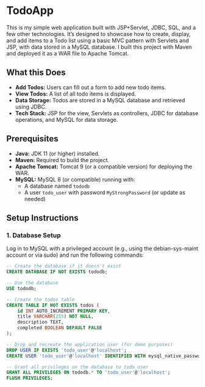 # TodoApp



This is my simple web application built with JSP+Servlet, JDBC, SQL, and a few other technologies. It’s designed to showcase how to create, display, and add items to a Todo list using a basic MVC pattern with Servlets and JSP, with data stored in a MySQL database. I built this project with Maven and deployed it as a WAR file to Apache Tomcat.

## What this Does

- **Add Todos:** Users can fill out a form to add new todo items.
- **View Todos:** A list of all todo items is displayed.
- **Data Storage:** Todos are stored in a MySQL database and retrieved using JDBC.
- **Tech Stack:** JSP for the view, Servlets as controllers, JDBC for database operations, and MySQL for data storage.

## Prerequisites

- **Java:** JDK 11 (or higher) installed.
- **Maven:** Required to build the project.
- **Apache Tomcat:** Tomcat 9 (or a compatible version) for deploying the WAR.
- **MySQL:** MySQL 8 (or compatible) running with:
  - A database named `tododb`
  - A user `todo_user` with password `MyStrongPassword` (or update as needed)

## Setup Instructions

### 1. Database Setup

Log in to MySQL with a privileged account (e.g., using the debian-sys-maint account or via sudo) and run the following commands:

```sql
-- Create the database if it doesn't exist
CREATE DATABASE IF NOT EXISTS tododb;

-- Use the database
USE tododb;

-- Create the todos table
CREATE TABLE IF NOT EXISTS todos (
    id INT AUTO_INCREMENT PRIMARY KEY,
    title VARCHAR(255) NOT NULL,
    description TEXT,
    completed BOOLEAN DEFAULT FALSE
);

-- Drop and recreate the application user (for demo purposes)
DROP USER IF EXISTS 'todo_user'@'localhost';
CREATE USER 'todo_user'@'localhost' IDENTIFIED WITH mysql_native_password BY 'MyStrongPassword';

-- Grant all privileges on the database to todo_user
GRANT ALL PRIVILEGES ON tododb.* TO 'todo_user'@'localhost';
FLUSH PRIVILEGES;
